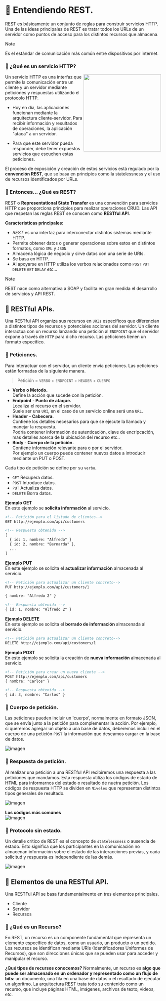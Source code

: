 # :pushpin: Entendiendo REST.
REST es básicamente un conjunto de reglas para construir servicios HTTP.
Una de las ideas principales de REST es tratar todos los URLs de un servidor como puntos de acceso para los distintos recursos que almacena.

>[!NOTE]
> Es el estándar de comunicación más común entre dispositivos por internet.
  
### 🔹 ¿Qué es un servicio HTTP?     
    
<img height="250" align="right" src="https://github.com/user-attachments/assets/7b6ec48f-485c-466b-b989-31f8b8464b5c">    
Un servicio HTTP es una interfaz que permite la comunicación entre un cliente y un servidor mediante peticiones y respuestas utilizando el protocolo HTTP.
  
- Hoy en día, las aplicaciones funcionan mediante la arquitectura cliente-servidor. Para recibir información y resultados de operaciones, la aplicación "ataca" a un servidor.
  
- Para que este servidor pueda responder, debe tener expuestos servicios que escuchen estas peticiones. 
  
El proceso de exposición y creación de estos servicios está regulado por la **convención REST**, que se basa en principios como la statelessness y el uso de recursos identificados por URLs.
  



### 🔹 Entonces... ¿Qué es REST? 
REST o **Representational State Transfer** es una convención para servicios HTTP que proporciona principios para realizar operaciones CRUD.
Las API que respetan las reglas REST se conocen como **RESTful API**.

**Caracteristicas principales:**   
- *REST* es una interfaz para interconectar distintos sistemas mediante HTTP.
- Permite obtener datos o generar operaciones sobre estos en distintos formatos, como `XML` y `JSON`.
- Almacena lógica de negocio y sirve datos con una serie de URIs.
- Se basa en HTTP.
- Al apoyarse en HTTP utiliza los verbos relacionados como `POST` `PUT` `DELETE` `GET` `DELAY` etc...

>[!NOTE]
> REST nace como alternativa a SOAP y facilita en gran medida el desarrollo de servicios y API REST.

## 📍 RESTful APIs.

Una RESTful API organiza sus recursos en `URIs` especificos que diferencian a distintos tipos de recursos y potenciales acciones del servidor. 
Un cliente interactua con un recurso lanzando una petición al `ENDPOINT` que el servidor expone a través de `HTTP` para dicho recurso. Las peticiones tienen un formato especifico.

<!--  [imagen](https://github.com/user-attachments/assets/4b140f3c-f8c6-466f-9021-89c57060aa68) -->

### 🔹 Peticiones.  
Para interactuar con el servidor, un cliente envia peticiones.
Las peticiones están formadas de la siguiente manera.   
> Petición = `VERBO` + `ENDPOINT` + `HEADER` + `CUERPO`    
    
- **Verbo o Metodo.**      
Define la acción que sucede con la petición.    
- **Endpoint - Punto de ataque.**   
Localiza el recurso en el servidor.   
Suele ser una `URI`, en el caso de un servicio online será una `URL`.   
- **Header - Cabecera.**      
Contiene los detalles necesarios para que se ejecute la llamada y manejar la respuesta.   
Podría contener información de autenticación, clave de encripcación, mas detalles acerca de la ubicación del recurso etc..   
- **Body - Cuerpo de la petición.**     
Contiene información relevante para o por el servidor.    
Por ejemplo un cuerpo puede contener nuevos datos a introducir mediante un PUT o POST.   


Cada tipo de petición se define por su `verbo`.
- `GET` Recupera datos.
- `POST` Introduce datos.
- `PUT` Actualiza datos.
- `DELETE` Borra datos.

**Ejemplo GET**   
En este ejemplo se **solicita información** al servicio.
```html
<!-- Petición para el listado de clientes-->
GET http://ejemplo.com/api/customers

<!-- Respuesta obtenida -->
[
  { id: 1, nombre: "Alfredo" }
  { id: 2, nombre: "Bernarda" },
  ...
]
```
   
**Ejemplo PUT**   
En este ejemplo se solicita el **actualizar información** almacenada al servicio.
```html
<!-- Petición para actualizar un cliente concreto-->
PUT http://ejemplo.com/api/customers/1

{ nombre: "Alfredo 2" }

<!-- Respuesta obtenida -->
{ id: 1, nombre: "Alfredo 2" }
```
   
**Ejemplo DELETE**    
En este ejemplo se solicita el **borrado de información** almacenada al servicio.
```html
<!-- Petición para actualizar un cliente concreto-->
DELETE http://ejemplo.com/api/customers/1
```
   
**Ejemplo POST**    
En este ejemplo se solicita la creación de **nueva información** almacenada al servicio.
```html
<!-- Petición para crear un nuevo cliente -->
POST http://ejemplo.com/api/customers
{ nombre: "Carlos" }

<!-- Respuesta obtenida -->
{ id: 3, nombre: "Carlos" }
```
   
### 🔹 Cuerpo de petición.
Las peticiones pueden incluir un 'cuerpo', normalmente en formato JSON, que se envía junto a la petición para complementar la acción.
Por ejemplo, si queremos agregar un objeto a una base de datos, deberemos incluir en el cuerpo de una petición `POST` la información que deseamos cargar en la base de datos.

![imagen](https://github.com/user-attachments/assets/ca78e0d7-5a91-46be-9c16-d19733cf5278)

### 🔹 Respuesta de petición.
Al realizar una petición a una RESTful API recibiremos una respuesta a las peticiones que mandamos. Esta respuesta utiliza los códigos de estado de HTML para informarnos del estado o resultado de nuetra petición.
Los códigos de respuesta HTTP se dividen en `Niveles` que representan distintos tipos generales de resultado. 
   
![imagen](https://github.com/user-attachments/assets/d98ffd0b-cc29-4192-a32b-b4e4fd810fd3)

**Los códigos más comunes**   
![imagen](https://github.com/user-attachments/assets/5f0afc17-273e-4456-a49d-aaa705d56f34)   
      
### 🔹 Protocolo sin estado.
Un detalle crítico de REST es el concepto de `statelessness` o ausencia de estado. Esto significa que los participantes en la comunicación no almacenan información sobre el estado de las interacciones previas, y cada solicitud y respuesta es independiente de las demás.
   
![imagen](https://github.com/user-attachments/assets/1636377d-c11a-496a-b9c8-ae064904a625)

<!-- https://youtu.be/-mN3VyJuCjM -->

## 📍 Elementos de una RESTful API.
Una RESTFul API se basa fundamentalmente en tres elementos principales.
- Cliente
- Servidor
- Recursos

### 🔹 ¿Qué es un Recurso?
En REST, un recurso es un componente fundamental que representa un elemento específico de datos, como un usuario, un producto o un pedido. 
Los recursos se identifican mediante URIs (Identificadores Uniformes de Recursos), que son direcciones únicas que se pueden usar para acceder y manipular el recurso.

**¿Qué tipos de recursos conocemos?**
Normalmente, un recurso es **algo que puede ser almacenado en un ordenador y representado como un flujo de bits**: un documento, una fila en una base de datos o el resultado de ejecutar un algoritmo.
La arquitectura REST trata todo su contenido como un recurso, que incluye páginas HTML, imágenes, archivos de texto, videos, etc. 


